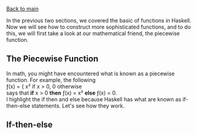 [Back to main](https://jd-anabi.github.io/functional-programming/)  

In the previous two sections, we covered the basic of functions in Haskell. Now we will see 
how to construct more sophisticated functions, and to do this, we will first take a look at 
our mathematical friend, the piecewise function.

## The Piecewise Function
In math, you might have encountered what is known as a piecewise function. For example, the 
following  
&fnof;(x) = { x&sup2; if x &gt; 0, 0 otherwise  
says that **if** x &gt; 0 **then** &fnof;(x) = x&sup2; **else** &fnof;(x) = 0.  
I highlight the if then and else because Haskell has what are known as 
if-then-else statements. Let's see how they work.

## If-then-else
